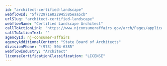 ```yaml
---
id: "architect-certified-landscape"
webflowId: "5f772971e022945585eaa5cb"
urlSlug: "architect-certified-landscape"
webflowName: "Certified Landscape Architect"
callToActionLink: "https://www.njconsumeraffairs.gov/arch/Pages/applications.aspx"
callToActionText: ""
agencyId: nj-consumer-affairs
agencyAdditionalContext: "State Board of Architects"
divisionPhone: "(973) 504-6385"
webflowIndustry: "Architect"
licenseCertificationClassification: "LICENSE"
---
```

